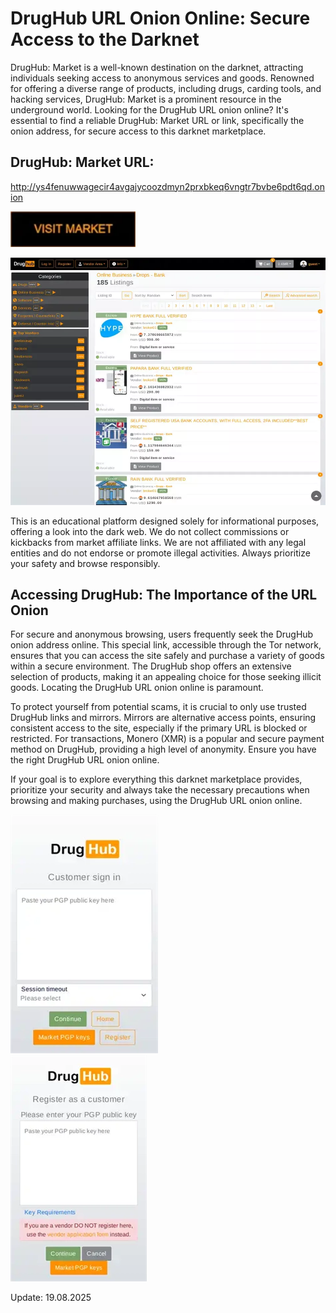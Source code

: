 # DrugHub URL Onion Online: Secure Access to the Darknet

DrugHub: Market is a well-known destination on the darknet, attracting individuals seeking access to anonymous services and goods. Renowned for offering a diverse range of products, including drugs, carding tools, and hacking services, DrugHub: Market is a prominent resource in the underground world. Looking for the DrugHub URL onion online? It's essential to find a reliable DrugHub: Market URL or link, specifically the onion address, for secure access to this darknet marketplace.

## DrugHub: Market URL:

http://ys4fenuwwagecir4avgajycoozdmyn2prxbkeq6vngtr7bvbe6pdt6qd.onion

[<img src="/elements/check.webp" width="200">](http://ys4fenuwwagecir4avgajycoozdmyn2prxbkeq6vngtr7bvbe6pdt6qd.onion)


<a href="http://ys4fenuwwagecir4avgajycoozdmyn2prxbkeq6vngtr7bvbe6pdt6qd.onion"><img src="/elements/see.webp" alt="image" style="max-width: 100%;"><a>

This is an educational platform designed solely for informational purposes, offering a look into the dark web. We do not collect commissions or kickbacks from market affiliate links. We are not affiliated with any legal entities and do not endorse or promote illegal activities. Always prioritize your safety and browse responsibly.

## Accessing DrugHub: The Importance of the URL Onion

For secure and anonymous browsing, users frequently seek the DrugHub onion address online. This special link, accessible through the Tor network, ensures that you can access the site safely and purchase a variety of goods within a secure environment. The DrugHub shop offers an extensive selection of products, making it an appealing choice for those seeking illicit goods. Locating the DrugHub URL onion online is paramount.

To protect yourself from potential scams, it is crucial to only use trusted DrugHub links and mirrors. Mirrors are alternative access points, ensuring consistent access to the site, especially if the primary URL is blocked or restricted. For transactions, Monero (XMR) is a popular and secure payment method on DrugHub, providing a high level of anonymity. Ensure you have the right DrugHub URL onion online.

If your goal is to explore everything this darknet marketplace provides, prioritize your security and always take the necessary precautions when browsing and making purchases, using the DrugHub URL onion online.


<a href="http://ys4fenuwwagecir4avgajycoozdmyn2prxbkeq6vngtr7bvbe6pdt6qd.onion"><img src="/elements/bottom.webp" alt="image" style="max-width: 100%;"><a>  
<a href="http://ys4fenuwwagecir4avgajycoozdmyn2prxbkeq6vngtr7bvbe6pdt6qd.onion"><img src="/elements/part.webp" alt="image" style="max-width: 100%;"><a>











Update:  19.08.2025
